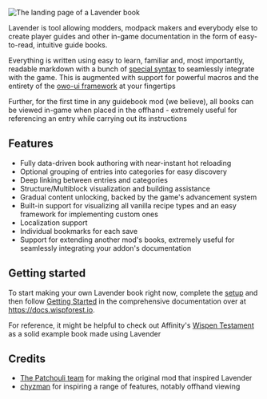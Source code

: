 ![The landing page of a Lavender book](https://cdn.modrinth.com/data/D5h9NKNI/images/ed7daa42a82c61305de1d4ba5e19c7627adaad01.png)

Lavender is tool allowing modders, modpack makers and everybody else to create player guides and other in-game documentation in the form of easy-to-read, intuitive guide books.

Everything is written using easy to learn, familiar and, most importantly, readable markdown with a bunch of [special syntax](https://docs.wispforest.io/lavender/markdown-syntax/) to seamlessly integrate with the game. This is augmented with support for powerful macros and the entirety of the [owo-ui framework](https://docs.wispforest.io/owo/ui/) at your fingertips

Further, for the first time in any guidebook mod (we believe), all books can be viewed in-game when placed in the offhand - extremely useful for referencing an entry while carrying out its instructions

## Features
- Fully data-driven book authoring with near-instant hot reloading
- Optional grouping of entries into categories for easy discovery
- Deep linking between entries and categories
- Structure/Multiblock visualization and building assistance
- Gradual content unlocking, backed by the game's advancement system
- Built-in support for visualizing all vanilla recipe types and an easy framework for implementing custom ones
- Localization support
- Individual bookmarks for each save
- Support for extending another mod's books, extremely useful for seamlessly integrating your addon's documentation

## Getting started
To start making your own Lavender book right now, complete the [setup](https://docs.wispforest.io/lavender/setup/) and then follow [Getting Started](https://docs.wispforest.io/lavender/getting-started/) in the comprehensive documentation over at https://docs.wispforest.io.

For reference, it might be helpful to check out Affinity's [Wispen Testament](https://github.com/wisp-forest/affinity/tree/main/src/main/resources/assets/affinity/lavender) as a solid example book made using Lavender

## Credits
- [The Patchouli team](https://modrinth.com/mod/patchouli) for making the original mod that inspired Lavender
- [chyzman](https://modrinth.com/user/chyzman) for inspiring a range of features, notably offhand viewing